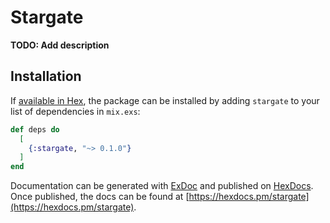 # Stargate

**TODO: Add description**

## Installation

If [available in Hex](https://hex.pm/docs/publish), the package can be installed
by adding `stargate` to your list of dependencies in `mix.exs`:

```elixir
def deps do
  [
    {:stargate, "~> 0.1.0"}
  ]
end
```

Documentation can be generated with [ExDoc](https://github.com/elixir-lang/ex_doc)
and published on [HexDocs](https://hexdocs.pm). Once published, the docs can
be found at [https://hexdocs.pm/stargate](https://hexdocs.pm/stargate).

